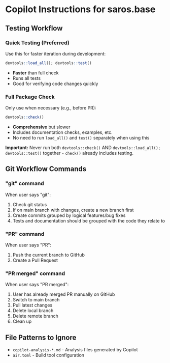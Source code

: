 # Copilot Instructions for saros.base

## Testing Workflow

### Quick Testing (Preferred)
Use this for faster iteration during development:
```r
devtools::load_all(); devtools::test()
```
- **Faster** than full check
- Runs all tests
- Good for verifying code changes quickly

### Full Package Check
Only use when necessary (e.g., before PR):
```r
devtools::check()
```
- **Comprehensive** but slower
- Includes documentation checks, examples, etc.
- No need to run `load_all()` and `test()` separately when using this

**Important:** Never run both `devtools::check()` AND `devtools::load_all(); devtools::test()` together - `check()` already includes testing.

## Git Workflow Commands

### "git" command
When user says "git":
1. Check git status
2. If on main branch with changes, create a new branch first
3. Create commits grouped by logical features/bug fixes
4. Tests and documentation should be grouped with the code they relate to

### "PR" command
When user says "PR":
1. Push the current branch to GitHub
2. Create a Pull Request

### "PR merged" command
When user says "PR merged":
1. User has already merged PR manually on GitHub
2. Switch to main branch
3. Pull latest changes
4. Delete local branch
5. Delete remote branch
6. Clean up

## File Patterns to Ignore

- `copilot-analysis-*.md` - Analysis files generated by Copilot
- `air.toml` - Build tool configuration
